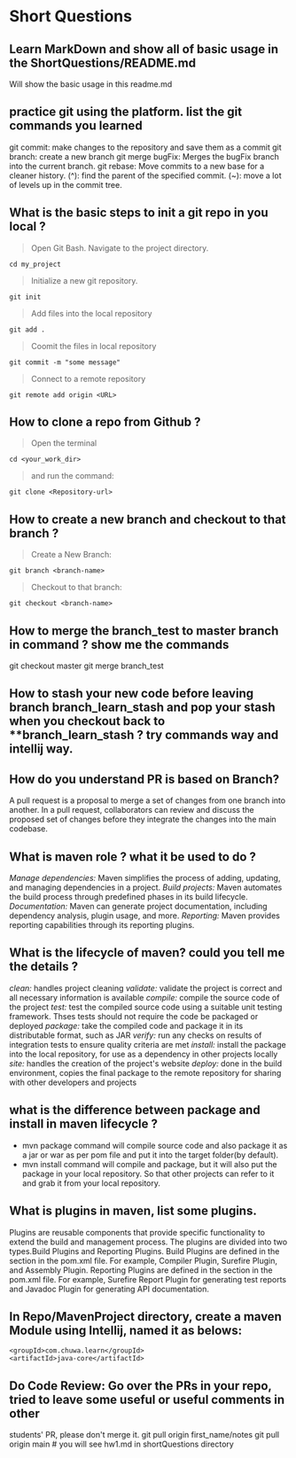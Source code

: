# Short Questions
## Learn MarkDown and show all of basic usage in the ShortQuestions/README.md
Will show the basic usage in this readme.md

## practice git using the platform. list the git commands you learned
git commit: make changes to the repository and save them as a commit
git branch: create a new branch
git merge bugFix: Merges the bugFix branch into the current branch.
git rebase: Move commits to a new base for a cleaner history.
(^): find the parent of the specified commit.
(~): move a lot of levels up in the commit tree.

## What is the basic steps to init a git repo in you local ?
> Open Git Bash.
> Navigate to the project directory.
```
cd my_project
```
> Initialize a new git repository.
```
git init
```
> Add files into the local repository
```
git add .
```
> Coomit the files in local repository
```
git commit -m "some message"
```
> Connect to a remote repository
```
git remote add origin <URL>
```

## How to clone a repo from Github ?
> Open the terminal
```
cd <your_work_dir> 
```
> and run the command:
```
git clone <Repository-url>
```

## How to create a new branch and checkout to that branch ?
> Create a New Branch: 
```
git branch <branch-name>
```
> Checkout to that branch:
```
git checkout <branch-name>
```

## How to merge the branch_test to master branch in command ? show me the commands
git checkout master
git merge branch_test

## How to stash your new code before leaving branch branch_learn_stash and pop your stash when you checkout back to **branch_learn_stash ? try commands way and intellij way.


## How do you understand PR is based on Branch?
A pull request is a proposal to merge a set of changes from one branch into another. In a pull request, collaborators can review and discuss the proposed set of changes before they integrate the changes into the main codebase. 

## What is maven role ? what it be used to do ?
*Manage dependencies:* Maven simplifies the process of adding, updating, and managing dependencies in a project.
*Build projects:* Maven automates the build process through predefined phases in its build lifecycle.
*Documentation:* Maven can generate project documentation, including dependency analysis, plugin usage, and more.
*Reporting:* Maven provides reporting capabilities through its reporting plugins.

## What is the lifecycle of maven? could you tell me the details ?
*clean:* handles project cleaning
*validate:* validate the project is correct and all necessary information is available
*compile:* compile the source code of the project
*test:* test the compiled source code using a suitable unit testing framework. Thses tests should not require the code be packaged or deployed
*package:* take the compiled code and package it in its distributable format, such as JAR
*verify:* run any checks on results of integration tests to ensure quality criteria are met
*install:* install the package into the local repository, for use as a dependency in other projects locally
*site:* handles the creation of the project's website
*deploy:* done in the build environment, copies the final package to the remote repository for sharing with other developers and projects

## what is the difference between package and install in maven lifecycle ?
- mvn package command will compile source code and also package it as a jar or war as per pom file and put it  into the target folder(by default).
- mvn install command will compile and package, but it will also put the package in your local repository. So that other projects can refer to it and grab it from your local repository.

## What is plugins in maven, list some plugins.
Plugins are reusable components that provide specific functionality to extend the build and management process.
The plugins are divided into two types.Build Plugins and Reporting Plugins.
Build Plugins are defined in the <build> section in the pom.xml file. For example, Compiler Plugin, Surefire Plugin, and Assembly Plugin.
Reporting Plugins are defined in the <reporting> section in the pom.xml file. For example, Surefire Report Plugin for generating test reports and Javadoc Plugin for generating API documentation.

## In Repo/MavenProject directory, create a maven Module using Intellij, named it as belows:
```
<groupId>com.chuwa.learn</groupId>
<artifactId>java-core</artifactId>
```

## Do Code Review: Go over the PRs in your repo, tried to leave some useful or useful comments in other
students' PR, please don't merge it.
git pull origin first_name/notes
git pull origin main # you will see hw1.md in shortQuestions directory
